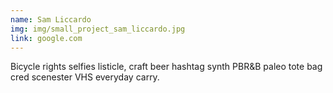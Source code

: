```yaml
---
name: Sam Liccardo
img: img/small_project_sam_liccardo.jpg
link: google.com
---
```

Bicycle rights selfies listicle, craft beer hashtag synth PBR&B paleo tote bag cred scenester VHS everyday carry.